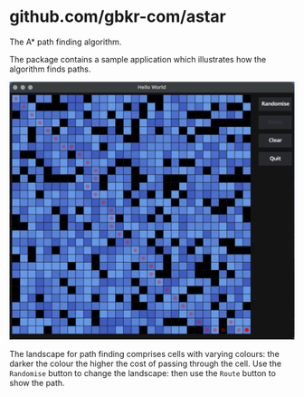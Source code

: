 github.com/gbkr-com/astar
===

The A* path finding algorithm.

The package contains a sample application which illustrates how the algorithm
finds paths.

![screenshot](screenshot.png)

The landscape for path finding comprises cells with varying colours: the darker
the colour the higher the cost of passing through the cell. Use the `Randomise`
button to change the landscape: then use the `Route` button to show the path.